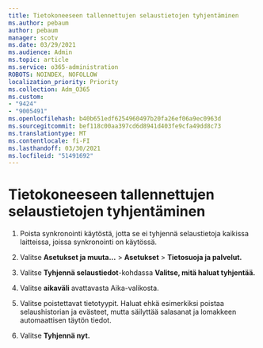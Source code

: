 ```yaml
---
title: Tietokoneeseen tallennettujen selaustietojen tyhjentäminen
ms.author: pebaum
author: pebaum
manager: scotv
ms.date: 03/29/2021
ms.audience: Admin
ms.topic: article
ms.service: o365-administration
ROBOTS: NOINDEX, NOFOLLOW
localization_priority: Priority
ms.collection: Adm_O365
ms.custom:
- "9424"
- "9005491"
ms.openlocfilehash: b40b651edf6254960497b20fa26ef06a9ec0963d
ms.sourcegitcommit: bef118c00aa397cd6d8941d403fe9cfa49dd8c73
ms.translationtype: MT
ms.contentlocale: fi-FI
ms.lasthandoff: 03/30/2021
ms.locfileid: "51491692"
---
```

# <a name="clear-the-browsing-data-stored-on-your-computer"></a>Tietokoneeseen tallennettujen selaustietojen tyhjentäminen

1. Poista synkronointi käytöstä, jotta se ei tyhjennä selaustietoja kaikissa laitteissa, joissa synkronointi on käytössä.

1. Valitse **Asetukset ja muuta...**  >  **Asetukset**  >  **Tietosuoja ja palvelut.**

1. Valitse **Tyhjennä selaustiedot**-kohdassa **Valitse, mitä haluat tyhjentää.**

1. Valitse **aikaväli** avattavasta Aika-valikosta.

1. Valitse poistettavat tietotyypit. Haluat ehkä esimerkiksi poistaa selaushistorian ja evästeet, mutta säilyttää salasanat ja lomakkeen automaattisen täytön tiedot.

1. Valitse **Tyhjennä nyt.**
